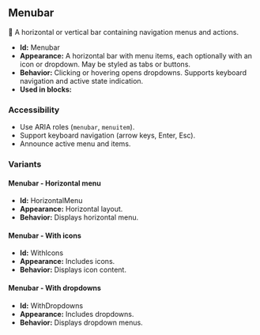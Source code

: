 ## Menubar
🍔 A horizontal or vertical bar containing navigation menus and actions.
- **Id:** Menubar
- **Appearance:** A horizontal bar with menu items, each optionally with an icon or dropdown. May be styled as tabs or buttons.
- **Behavior:** Clicking or hovering opens dropdowns. Supports keyboard navigation and active state indication.
- **Used in blocks:**
### Accessibility
- Use ARIA roles (`menubar`, `menuitem`).
- Support keyboard navigation (arrow keys, Enter, Esc).
- Announce active menu and items.

### Variants
#### Menubar - **Horizontal menu**
- **Id:** HorizontalMenu
- **Appearance:** Horizontal layout.
- **Behavior:** Displays horizontal menu.
#### Menubar - **With icons**
- **Id:** WithIcons
- **Appearance:** Includes icons.
- **Behavior:** Displays icon content.
#### Menubar - **With dropdowns**
- **Id:** WithDropdowns
- **Appearance:** Includes dropdowns.
- **Behavior:** Displays dropdown menus.
